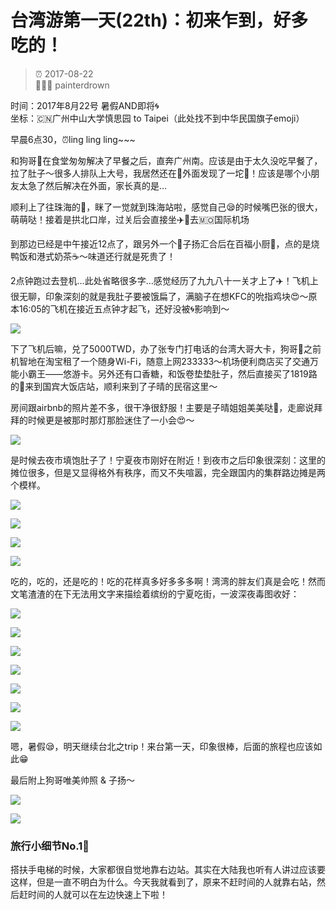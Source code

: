 # 台湾游第一天(22th)：初来乍到，好多吃的！

> ⏰ 2017-08-22<br/>
> 👨🏻‍💻 painterdrown

时间：2017年8月22号  暑假AND即将🌀<br/>
坐标：🇨🇳广州中山大学慎思园 to Taipei（此处找不到中华民国旗子emoji）

早晨6点30，⏰ling ling ling~~~

和狗哥🐶在食堂匆匆解决了早餐之后，直奔广州南。应该是由于太久没吃早餐了，拉了肚子～很多人排队上大号，我居然还在🚽外面发现了一坨💩！应该是哪个小朋友太急了然后解决在外面，家长真的是…

顺利上了往珠海的🚄，眯了一觉就到珠海站啦，感觉自己😪的时候嘴巴张的很大，萌萌哒！接着是拱北口岸，过关后会直接坐✈️🚌去🇲🇴国际机场

到那边已经是中午接近12点了，跟另外一个👦子扬汇合后在百福小厨🍴，点的是烧鸭饭和港式奶茶☕️～味道还行就是死贵了！

2点钟跑过去登机…此处省略很多字…感觉经历了九九八十一关才上了✈️！飞机上很无聊，印象深刻的就是我肚子要被饿扁了，满脑子在想KFC的吮指鸡块😍～原本16:05的飞机在接近五点钟才起飞，还好没被🌀影响到～

![](images/wo.png)

下了飞机后嘛，兑了5000TWD，办了张专门打电话的台湾大哥大卡，狗哥🐶之前机智地在淘宝租了一个随身Wi-Fi，随意上网233333～机场便利商店买了交通万能小霸王——悠游卡。另外还有口香糖，和饭卷垫垫肚子，然后直接买了1819路的🚌来到国宾大饭店站，顺利来到了子晴的民宿这里～

房间跟airbnb的照片差不多，很干净很舒服！主要是子晴姐姐美美哒👧，走廊说拜拜的时候更是被那时那灯那脸迷住了一小会😍～

![](images/minsu.png)

是时候去夜市填饱肚子了！宁夏夜市刚好在附近！到夜市之后印象很深刻：这里的摊位很多，但是又显得格外有秩序，而又不失喧嚣，完全跟国内的集群路边摊是两个模样。

![](images/jiejing1.png)

![](images/jiejing2.png)

![](images/jiejing3.png)

![](images/jiejing4.png)

吃的，吃的，还是吃的！吃的花样真多好多多多啊！湾湾的胖友们真是会吃！然而文笔渣渣的在下无法用文字来描绘着缤纷的宁夏吃街，一波深夜毒图收好：

![](images/chide1.png)

![](images/chide2.png)

![](images/chide3.png)

![](images/chide4.png)

![](images/chide5.png)

![](images/chide6.png)

![](images/50lan.png)

嗯，暑假😪，明天继续台北之trip！来台第一天，印象很棒，后面的旅程也应该如此😁

最后附上狗哥唯美帅照 & 子扬～

![](images/gouge.png)

![](images/ziyang.png)

### 旅行小细节No.1⃣️

搭扶手电梯的时候，大家都很自觉地靠右边站。其实在大陆我也听有人讲过应该要这样，但是一直不明白为什么。今天我就看到了，原来不赶时间的人就靠右站，然后赶时间的人就可以在左边快速上下啦！
